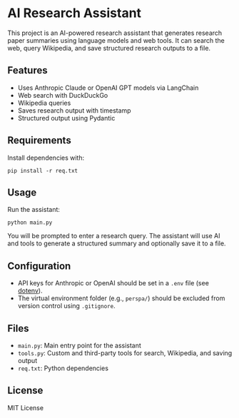 # AI Research Assistant

This project is an AI-powered research assistant that generates research paper summaries using language models and web tools. It can search the web, query Wikipedia, and save structured research outputs to a file.

## Features
- Uses Anthropic Claude or OpenAI GPT models via LangChain
- Web search with DuckDuckGo
- Wikipedia queries
- Saves research output with timestamp
- Structured output using Pydantic

## Requirements
Install dependencies with:
```
pip install -r req.txt
```

## Usage
Run the assistant:
```
python main.py
```
You will be prompted to enter a research query. The assistant will use AI and tools to generate a structured summary and optionally save it to a file.

## Configuration
- API keys for Anthropic or OpenAI should be set in a `.env` file (see [dotenv](https://pypi.org/project/python-dotenv/)).
- The virtual environment folder (e.g., `perspa/`) should be excluded from version control using `.gitignore`.

## Files
- `main.py`: Main entry point for the assistant
- `tools.py`: Custom and third-party tools for search, Wikipedia, and saving output
- `req.txt`: Python dependencies

## License
MIT License
